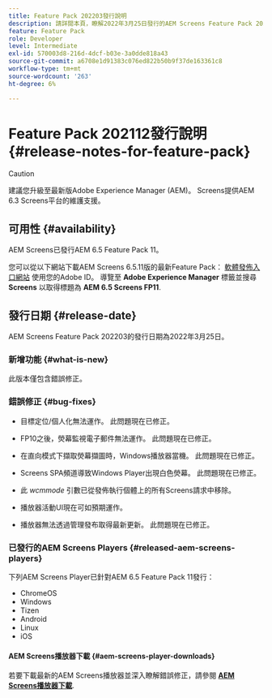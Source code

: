 ```yaml
---
title: Feature Pack 202203發行說明
description: 請詳閱本頁，瞭解2022年3月25日發行的AEM Screens Feature Pack 202203的相關資訊。
feature: Feature Pack
role: Developer
level: Intermediate
exl-id: 570003d8-216d-4dcf-b03e-3a0dde818a43
source-git-commit: a6708e1d91383c076ed822b50b9f37de163361c8
workflow-type: tm+mt
source-wordcount: '263'
ht-degree: 6%

---
```


# Feature Pack 202112發行說明 {#release-notes-for-feature-pack}

>[!CAUTION]
>建議您升級至最新版Adobe Experience Manager (AEM)。 Screens提供AEM 6.3 Screens平台的維護支援。

## 可用性 {#availability}

AEM Screens已發行AEM 6.5 Feature Pack 11。

您可以從以下網站下載AEM Screens 6.5.11版的最新Feature Pack： [軟體發佈入口網站](https://experience.adobe.com/#/downloads/content/software-distribution/en/aem.html) 使用您的Adobe ID。 導覽至 **Adobe Experience Manager** 標籤並搜尋 **Screens** 以取得標題為 **AEM 6.5 Screens FP11**.

## 發行日期 {#release-date}

AEM Screens Feature Pack 202203的發行日期為2022年3月25日。

### 新增功能 {#what-is-new}

此版本僅包含錯誤修正。

### 錯誤修正 {#bug-fixes}

* 目標定位/個人化無法運作。 此問題現在已修正。

* FP10之後，熒幕監視電子郵件無法運作。 此問題現在已修正。

* 在直向模式下擷取熒幕擷圖時，Windows播放器當機。 此問題現在已修正。

* Screens SPA頻道導致Windows Player出現白色熒幕。 此問題現在已修正。

* 此 *wcmmode* 引數已從發佈執行個體上的所有Screens請求中移除。

* 播放器活動UI現在可如預期運作。

* 播放器無法透過管理發布取得最新更新。 此問題現在已修正。

### 已發行的AEM Screens Players {#released-aem-screens-players}

下列AEM Screens Player已針對AEM 6.5 Feature Pack 11發行：

* ChromeOS
* Windows
* Tizen
* Android
* Linux
* iOS

#### AEM Screens播放器下載  {#aem-screens-player-downloads}

若要下載最新的AEM Screens播放器並深入瞭解錯誤修正，請參閱 **[AEM Screens播放器下載](https://download.macromedia.com/screens/index.html)**.

